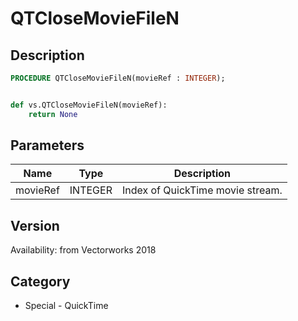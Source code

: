 # QTCloseMovieFileN

## Description
```pascal
PROCEDURE QTCloseMovieFileN(movieRef : INTEGER);
```

```python

def vs.QTCloseMovieFileN(movieRef):
    return None
```

## Parameters
|Name|Type|Description|
|---|---|---|
|movieRef|INTEGER|Index of QuickTime movie stream.|

## Version
Availability: from Vectorworks 2018
## Category
* Special - QuickTime

